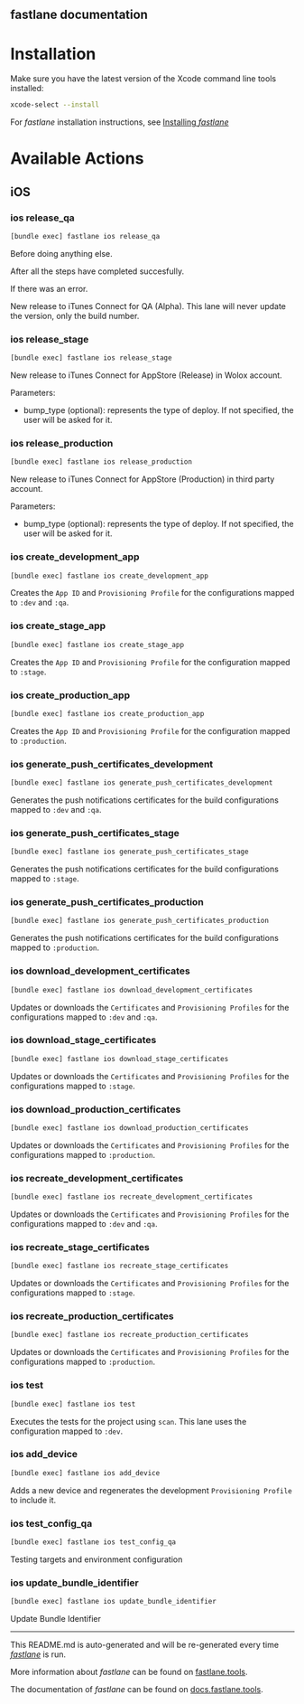 fastlane documentation
----

# Installation

Make sure you have the latest version of the Xcode command line tools installed:

```sh
xcode-select --install
```

For _fastlane_ installation instructions, see [Installing _fastlane_](https://docs.fastlane.tools/#installing-fastlane)

# Available Actions

## iOS

### ios release_qa

```sh
[bundle exec] fastlane ios release_qa
```

Before doing anything else.

After all the steps have completed succesfully.

If there was an error.

New release to iTunes Connect for QA (Alpha). This lane will never update the version, only the build number.

### ios release_stage

```sh
[bundle exec] fastlane ios release_stage
```

New release to iTunes Connect for AppStore (Release) in Wolox account.

Parameters:

- bump_type (optional): represents the type of deploy. If not specified, the user will be asked for it.

### ios release_production

```sh
[bundle exec] fastlane ios release_production
```

New release to iTunes Connect for AppStore (Production) in third party account.

Parameters:

- bump_type (optional): represents the type of deploy. If not specified, the user will be asked for it.

### ios create_development_app

```sh
[bundle exec] fastlane ios create_development_app
```

Creates the `App ID` and `Provisioning Profile` for the configurations mapped to `:dev` and `:qa`.

### ios create_stage_app

```sh
[bundle exec] fastlane ios create_stage_app
```

Creates the `App ID` and `Provisioning Profile` for the configuration mapped to `:stage`.

### ios create_production_app

```sh
[bundle exec] fastlane ios create_production_app
```

Creates the `App ID` and `Provisioning Profile` for the configuration mapped to `:production`.

### ios generate_push_certificates_development

```sh
[bundle exec] fastlane ios generate_push_certificates_development
```

Generates the push notifications certificates for the build configurations mapped to `:dev` and `:qa`.

### ios generate_push_certificates_stage

```sh
[bundle exec] fastlane ios generate_push_certificates_stage
```

Generates the push notifications certificates for the build configurations mapped to `:stage`.

### ios generate_push_certificates_production

```sh
[bundle exec] fastlane ios generate_push_certificates_production
```

Generates the push notifications certificates for the build configurations mapped to `:production`.

### ios download_development_certificates

```sh
[bundle exec] fastlane ios download_development_certificates
```

Updates or downloads the `Certificates` and `Provisioning Profiles` for the configurations mapped to `:dev` and `:qa`.

### ios download_stage_certificates

```sh
[bundle exec] fastlane ios download_stage_certificates
```

Updates or downloads the `Certificates` and `Provisioning Profiles` for the configurations mapped to `:stage`.

### ios download_production_certificates

```sh
[bundle exec] fastlane ios download_production_certificates
```

Updates or downloads the `Certificates` and `Provisioning Profiles` for the configurations mapped to `:production`.

### ios recreate_development_certificates

```sh
[bundle exec] fastlane ios recreate_development_certificates
```

Updates or downloads the `Certificates` and `Provisioning Profiles` for the configurations mapped to `:dev` and `:qa`.

### ios recreate_stage_certificates

```sh
[bundle exec] fastlane ios recreate_stage_certificates
```

Updates or downloads the `Certificates` and `Provisioning Profiles` for the configurations mapped to `:stage`.

### ios recreate_production_certificates

```sh
[bundle exec] fastlane ios recreate_production_certificates
```

Updates or downloads the `Certificates` and `Provisioning Profiles` for the configurations mapped to `:production`.

### ios test

```sh
[bundle exec] fastlane ios test
```

Executes the tests for the project using `scan`. This lane uses the configuration mapped to `:dev`.

### ios add_device

```sh
[bundle exec] fastlane ios add_device
```

Adds a new device and regenerates the development `Provisioning Profile` to include it.

### ios test_config_qa

```sh
[bundle exec] fastlane ios test_config_qa
```

Testing targets and environment configuration

### ios update_bundle_identifier

```sh
[bundle exec] fastlane ios update_bundle_identifier
```

Update Bundle Identifier

----

This README.md is auto-generated and will be re-generated every time [_fastlane_](https://fastlane.tools) is run.

More information about _fastlane_ can be found on [fastlane.tools](https://fastlane.tools).

The documentation of _fastlane_ can be found on [docs.fastlane.tools](https://docs.fastlane.tools).
